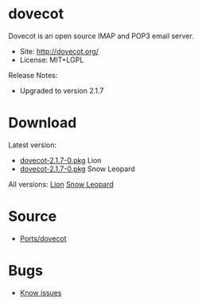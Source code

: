 

# dovecot #

Dovecot is an open source IMAP and POP3 email server.

  * Site: http://dovecot.org/
  * License: MIT+LGPL

Release Notes:
  * Upgraded to version 2.1.7



# Download #

Latest version:
  * [dovecot-2.1.7-0.pkg](http://code.google.com/p/rudix/downloads/detail?name=dovecot-2.1.7-0.pkg) Lion
  * [dovecot-2.1.7-0.pkg](http://code.google.com/p/rudix-snowleopard/downloads/detail?name=dovecot-2.1.7-0.pkg) Snow Leopard

All versions: [Lion](http://code.google.com/p/rudix/downloads/list?q=dovecot) [Snow Leopard](http://code.google.com/p/rudix-snowleopard/downloads/list?q=dovecot)

# Source #
  * [Ports/dovecot](http://code.google.com/p/rudix/source/browse/Ports/dovecot)

# Bugs #
  * [Know issues](http://code.google.com/p/rudix/issues/list?q=dovecot)
